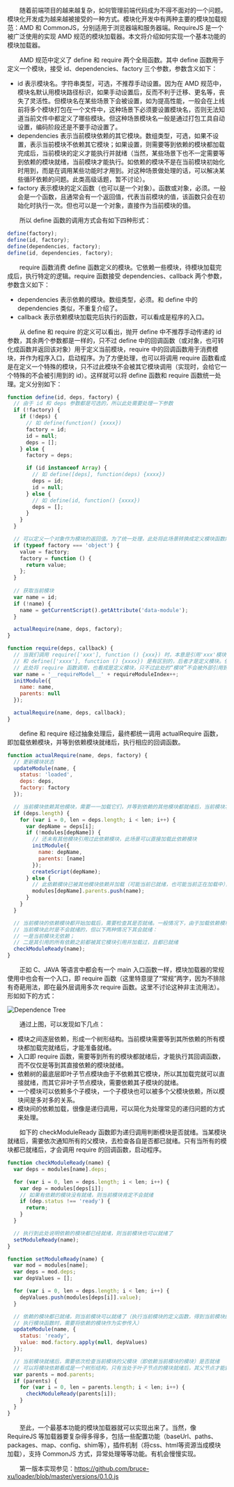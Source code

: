 　　随着前端项目的越来越复杂，如何管理前端代码成为不得不面对的一个问题。模块化开发成为越来越被接受的一种方式。模块化开发中有两种主要的模块加载规范：AMD 和 CommonJS，分别适用于浏览器端和服务器端。RequireJS 是一个被广泛使用的实现 AMD 规范的模块加载器。本文将介绍如何实现一个基本功能的模块加载器。

　　AMD 规范中定义了 define 和 require 两个全局函数。其中 define 函数用于定义一个模块，接受 id、dependencies、factory 三个参数，参数含义如下：

+ id 表示模块名。字符串类型，可选，不推荐手动设置。因为在 AMD 规范中，模块名默认用模块路径标识，如果手动设置后，反而不利于迁移、更名等，丧失了灵活性。但模块名在某些场景下会被设置，如为提高性能，一般会在上线前将多个模块打包在一个文件中，这种场景下必须要设置模块名，否则无法知道当前文件中都定义了哪些模块。但这种场景模块名一般是通过打包工具自动设置，编码阶段还是不要手动设置了。
+ dependencies 表示当前模块依赖的其它模块。数组类型，可选，如果不设置，表示当前模块不依赖其它模块；如果设置，则需要等到依赖的模块都加载完成后，当前模块的定义才能执行并就绪（当然，某些场景下也不一定需要等到依赖的模块就绪，当前模块才能执行。如依赖的模块不是在当前模块初始化时用到，而是在调用某些功能时才用到。对这种场景做处理的话，可以解决某些循环依赖的问题。此类高级话题，暂不讨论）。
+ factory 表示模块的定义函数（也可以是一个对象）。函数或对象，必须。一般会是一个函数，且通常会有一个返回值，代表当前模块的值，该函数只会在初始化时执行一次。但也可以是一个对象，直接作为当前模块的值。

　　所以 define 函数的调用方式会有如下四种形式：

``` javascript
define(factory);
define(id, factory);
define(dependencies, factory);
define(id, dependencies, factory);
```

　　require 函数消费 define 函数定义的模块。它依赖一些模块，待模块加载完成后，执行特定的逻辑。require 函数接受 dependencies、callback 两个参数，参数含义如下：

+ dependencies 表示依赖的模块。数组类型，必须。和 define 中的 dependencies 类似，不重复介绍了。
+ callback 表示依赖模块加载完后执行的函数，可以看成是程序的入口。

　　从 define 和 require 的定义可以看出，抛开 define 中不推荐手动传递的 id 参数，其余两个参数都是一样的，只不过 define 中的回调函数（或对象，也可转化成函数并返回该对象）用于定义当前模块，require 中的回调函数用于消费模块，并作为程序入口，启动程序。为了方便处理，也可以将调用 require 函数看成是在定义一个特殊的模块，只不过此模块不会被其它模块调用（实现时，会给它一个特殊的不会被引用到的 id）。这样就可以将 define 函数和 require 函数统一处理。定义分别如下：

``` javascript
function define(id, deps, factory) {
  // 由于 id 和 deps 参数都是可选的，所以此处需要处理一下参数
  if (!factory) {
    if (!deps) {
      // 如 define(function() {xxxx})
      factory = id;
      id = null;
      deps = [];
    } else {
      factory = deps;

      if (id instanceof Array) {
        // 如 define([deps], function(deps) {xxxx})
        deps = id;
        id = null;
      } else {
        // 如 define(id, function() {xxxx})
        deps = [];
      }
    }
  }

  // 可以定义一个对象作为模块的返回值。为了统一处理，此处将此场景转换成定义模块函数内返回对象
  if (typeof factory === 'object') {
    value = factory;
    factory = function () {
      return value;
    };
  }
 
  // 获取当前模块
  var name = id;
  if (!name) {
    name = getCurrentScript().getAttribute('data-module');
  }

  actualRequire(name, deps, factory);
}
```

``` javascript
function require(deps, callback) {
  // 当我们调用 require(['xxx'], function () {xxx}) 时，本意是引用'xxx'模块，是模块的消费者，并非要定义模块，
  // 和 define(['xxxx'], function () {xxxx}) 是有区别的，后者才是定义模块。但为了提取共性，处理方便，
  // 此处将 require 函数调用，也看成是定义模块，只不过此处的“模块”不会被外部引用到，所以设置了私有的名字。
  var name = '__requireModel__' + requireModuleIndex++;
  initModule({
    name: name,
    parents: null
  });

  actualRequire(name, deps, callback);
}
```

　　define 和 require 经过抽象处理后，最终都统一调用 actualRequire 函数，即加载依赖模块，并等到依赖模块就绪后，执行相应的回调函数。

``` javascript
function actualRequire(name, deps, factory) {
  // 更新模块状态
  updateModule(name, {
    status: 'loaded',
    deps: deps,
    factory: factory
  });

  // 当前模块依赖其他模块，需要一一加载它们，并等到依赖的其他模块都就绪后，当前模块才能就绪
  if (deps.length) {
    for (var i = 0, len = deps.length; i < len; i++) {
      var depName = deps[i];
      if (!modules[depName]) {
        // 还未有其他模块引用过此依赖模块，此场景可以直接加载此依赖模块
        initModule({
          name: depName,
          parents: [name]
        });
        createScript(depName);
      } else {
        // 此依赖模块已被其他模块依赖并加载（可能当前已就绪，也可能当前正在加载中），此场景需更新模块间的父子关系
        modules[depName].parents.push(name);
      }
    }
  }

  // 当前模块的依赖模块都开始加载后，需要检查其是否就绪。一般情况下，由于加载依赖模块需要时间，
  // 当前模块此时是不会就绪的，但以下两种情况下其会就绪：
  // 一是当前模块无依赖；
  // 二是其引用的所有依赖之前都被其它模块引用并加载过，且都已就绪
  checkModuleReady(name);
}
```

　　正如 C、JAVA 等语言中都会有一个 main 入口函数一样，模块加载器的常规使用中也会有一个入口，即 require 函数（这里特意提了“常规”两字，因为不排除有奇葩用法，即在最外层调用多次 require 函数。这里不讨论这种非主流用法）。形如如下的方式：

![Dependence Tree](http://bruce-xu.github.io/assets/loader/dep_tree.png)

　　通过上图，可以发现如下几点：

+ 模块之间逐层依赖，形成一个树形结构。当前模块需要等到其所依赖的所有模块都加载完就绪后，才能准备就绪。
+ 入口即 require 函数，需要等到所有的模块都就绪后，才能执行其回调函数，而不仅仅是等到其直接依赖的模块就绪。
+ 依赖树的最底层即叶子节点模块由于不依赖其它模块，所以其加载完就可以直接就绪，而其它非叶子节点模块，需要依赖其子模块的就绪。
+ 一个模块可以依赖多个子模块，一个子模块也可以被多个父模块依赖，所以模块间是多对多的关系。
+ 模块间的依赖加载，很像是递归调用，可以简化为处理常见的递归问题的方式来处理。

　　如下的 checkModuleReady 函数即为递归调用判断模块是否就绪。当某模块就绪后，需要依次通知所有的父模块，去检查各自是否都已就绪。只有当所有的模块都已就绪后，才会调用 require 的回调函数，启动程序。

``` javascript
function checkModuleReady(name) {
  var deps = modules[name].deps;

  for (var i = 0, len = deps.length; i < len; i++) {
    var dep = modules[deps[i]];
    // 如果有依赖的模块没有就绪，则当前模块肯定不会就绪
    if (dep.status !== 'ready') {
      return;
    }
  }

  // 执行到此处说明依赖的模块都已经就绪，则当前模块也可以就绪了
  setModuleReady(name);
}

function setModuleReady(name) {
  var mod = modules[name];
  var deps = mod.deps;
  var depValues = [];

  for (var i = 0, len = deps.length; i < len; i++) {
    depValues.push(modules[deps[i]].value);
  }

  // 依赖的模块都已就绪，则当前模块可以就绪了（执行当前模块的定义函数，得到当前模块的返回值。
  // 执行模块函数时，需要将依赖的模块作为实参传入）
  updateModule(name, {
    status: 'ready',
    value: mod.factory.apply(null, depValues)
  });

  // 当前模块就绪后，需要依次检查当前模块的父模块（即依赖当前模块的模块）是否就绪
  // 可以将模块依赖看成是一个树形结构，只有当处于叶子节点的模块就绪后，其父节点才能就绪，所以是一个自下而上的过程
  var parents = mod.parents;
  if (parents) {
    for (var i = 0, len = parents.length; i < len; i++) {
      checkModuleReady(parents[i]);
    }
  }
}
```

　　至此，一个最基本功能的模块加载器就可以实现出来了。当然，像 RequireJS 等加载器要复杂得多得多，包括一些配置功能（baseUrl、paths、packages、map、config、shim等），插件机制（将css、html等资源当成模块加载），支持 CommonJS 方式，异常处理等等功能。有机会慢慢实现。
  
　　第一版本实现参见：https://github.com/bruce-xu/loader/blob/master/versions/0.1.0.js
